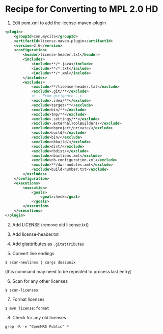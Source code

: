# Recipe for Converting to MPL 2.0 HD

1. Edit pom.xml to add the license-maven-plugin
```xml
<plugin>
	<groupId>com.mycila</groupId>
	<artifactId>license-maven-plugin</artifactId>
	<version>2.6</version>
	<configuration>
		<header>license-header.txt</header>
		<includes>
			<include>**/*.java</include>
			<include>**/*.txt</include>
			<include>**/*.xml</include>
		</includes>
		<excludes>
			<exclude>**/license-header.txt</exclude>
			<exclude>.git/**</exclude>
			<!-- From gitignore -->
			<exclude>.idea/**</exclude>
			<exclude>target/**</exclude>
			<exclude>bin/**</exclude>
			<exclude>tmp/**</exclude>
			<exclude>.settings/**</exclude>
			<exclude>.externalToolBuilders/</exclude>
			<exclude>nbproject/private/</exclude>
			<exclude>build/</exclude>
			<exclude>bin/</exclude>
			<exclude>nbbuild/</exclude>
			<exclude>dist/</exclude>
			<exclude>nbdist/</exclude>
			<exclude>nbactions.xml</exclude>
			<exclude>nb-configuration.xml</exclude>
			<exclude>**/dwr-modules.xml</exclude>
            <exclude>build-number.txt</exclude>
		</excludes>
	</configuration>
	<executions>
		<execution>
			<goals>
				<goal>check</goal>
			</goals>
		</execution>
	</executions>
</plugin>
```

2. Add LICENSE (remove old license.txt)

3. Add license-header.txt

4. Add gitattributes as `.gitattributes`

5. Convert line endings
```
$ scan-newlines | xargs dos2unix
```
(this command may need to be repeated to process last entry)

6. Scan for any other licenses
```
$ scan-licenses
```

7. Format licenses
```
$ mvn license:format
```

8. Check for any old licenses
```
grep -R -e "OpenMRS Public" *
```